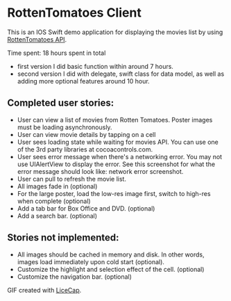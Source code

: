 # RottenTomatoes Client

This is an IOS Swift demo application for displaying the movies list by using [RottenTomatoes API](http://www.rottentomatoes.com/).  

Time spent: 18 hours spent in total 

 * first version I did basic function within around 7 hours.  
 * second version I did with delegate, swift class for data model, as well as adding more optional features around 10 hour. 

Completed user stories:
------------------------

* User can view a list of movies from Rotten Tomatoes. Poster images must be loading asynchronously.
* User can view movie details by tapping on a cell
* User sees loading state while waiting for movies API. You can use one of the 3rd party libraries at cocoacontrols.com.
* User sees error message when there's a networking error. You may not use UIAlertView to display the error. See this screenshot for what the error message should look like: network error screenshot.
* User can pull to refresh the movie list.
* All images fade in (optional)
* For the large poster, load the low-res image first, switch to high-res when complete (optional)
* Add a tab bar for Box Office and DVD. (optional)
* Add a search bar. (optional)


Stories not implemented:
--------------------------
* All images should be cached in memory and disk. In other words, images load immediately upon cold start (optional).
* Customize the highlight and selection effect of the cell. (optional)
* Customize the navigation bar. (optional)

 

GIF created with [LiceCap](http://www.cockos.com/licecap/).
